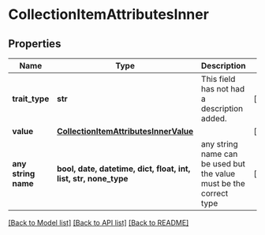 # CollectionItemAttributesInner


## Properties
Name | Type | Description | Notes
------------ | ------------- | ------------- | -------------
**trait_type** | **str** | This field has not had a description added. | [optional] 
**value** | [**CollectionItemAttributesInnerValue**](CollectionItemAttributesInnerValue.md) |  | [optional] 
**any string name** | **bool, date, datetime, dict, float, int, list, str, none_type** | any string name can be used but the value must be the correct type | [optional]

[[Back to Model list]](../README.md#documentation-for-models) [[Back to API list]](../README.md#documentation-for-api-endpoints) [[Back to README]](../README.md)


